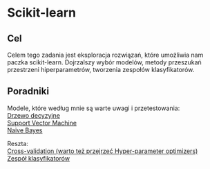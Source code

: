 # Scikit-learn

## Cel
Celem tego zadania jest eksploracja rozwiązań, które umożliwia nam paczka scikit-learn. Dojrzalszy wybór modelów, metody przeszukań przestrzeni hiperparametrów, tworzenia zespołów klasyfikatorów.

## Poradniki
Modele, które według mnie są warte uwagi i przetestowania: \
[Drzewo decyzyjne](https://scikit-learn.org/stable/modules/generated/sklearn.tree.DecisionTreeClassifier.html#sklearn.tree.DecisionTreeClassifier) \
[Support Vector Machine](https://scikit-learn.org/stable/modules/generated/sklearn.svm.SVC.html#sklearn.svm.SVC) \
[Naive Bayes](https://scikit-learn.org/stable/modules/generated/sklearn.naive_bayes.GaussianNB.html#sklearn.naive_bayes.GaussianNB)

Reszta: \
[Cross-validation (warto też przejrzeć Hyper-parameter optimizers)](https://scikit-learn.org/stable/modules/classes.html#module-sklearn.model_selection) \
[Zespół klasyfikatorów](https://scikit-learn.org/stable/modules/classes.html#module-sklearn.ensemble)

